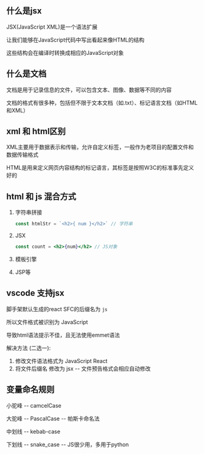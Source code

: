 ## 什么是jsx

JSX(JavaScript XML)是一个语法扩展

让我们能够在JavaScript代码中写出看起来像HTML的结构

这些结构会在编译时转换成相应的JavaScript对象



## 什么是文档

文档是用于记录信息的文件，可以包含文本、图像、数据等不同的内容

文档的格式有很多种，包括但不限于文本文档（如.txt）、标记语言文档（如HTML和XML）



## xml 和 html区别

XML主要用于数据表示和传输，允许自定义标签，一般作为老项目的配置文件和数据传输格式

HTML是用来定义网页内容结构的标记语言，其标签是按照W3C的标准事先定义好的



## html 和 js 混合方式

1. 字符串拼接

   ```js
   const htmlStr = `<h2>{ num }</h2>` // 字符串
   ```

2. JSX

   ```jsx
   const count = <h2>{num}</h2> // JS对象
   ```

3. 模板引擎

4. JSP等



## vscode 支持jsx

脚手架默认生成的react SFC的后缀名为 `js`

所以文件格式被识别为 JavaScript

导致html语法提示不佳，且无法使用emmet语法



解决方法 (二选一):

1. 修改文件语法格式为 JavaScript React
2. 将文件后缀名 修改为 jsx -- 文件预告格式会相应自动修改



## 变量命名规则

小驼峰 -- camcelCase

大驼峰 -- PascalCase -- 帕斯卡命名法

中划线 -- kebab-case

下划线 -- snake_case -- JS很少用，多用于python
